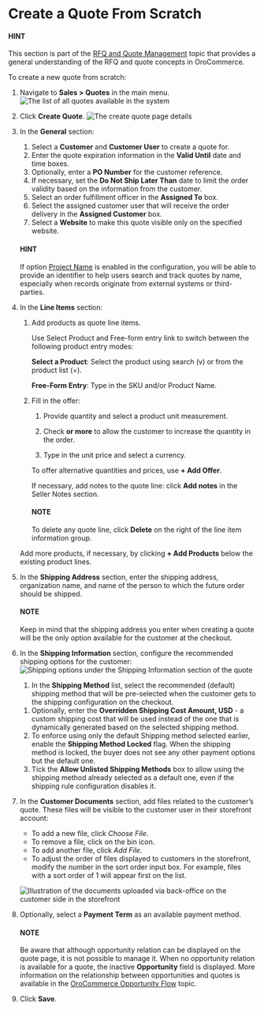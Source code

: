 <a id="quote-create-from-scratch"></a>

# Create a Quote From Scratch

#### HINT
This section is part of the [RFQ and Quote Management](../../../../concept-guides/customers-sales/rfq-quotes/index.md#concept-guide-rfq-quotes) topic that provides a general understanding of the RFQ and quote concepts in OroCommerce.

To create a new quote from scratch:

1. Navigate to **Sales > Quotes** in the main menu.
   ![The list of all quotes available in the system](user/img/sales/quotes/Quotes.png)
2. Click **Create Quote**.
   ![The create quote page details](user/img/sales/quotes/create_quote_general.png)

1. In the **General** section:
   1. Select a **Customer** and **Customer User** to create a quote for.
   2. Enter the quote expiration information in the **Valid Until** date and time boxes.
   3. Optionally, enter a **PO Number** for the customer reference.
   4. If necessary, set the **Do Not Ship Later Than** date to limit the order validity based on the information from the customer.
   5. Select an order fulfillment officer in the **Assigned To** box.
   6. Select the assigned customer user that will receive the order delivery in the **Assigned Customer** box.
   7. Select a **Website** to make this quote visible only on the specified website.

   #### HINT
   If option [Project Name](../../../system/configuration/commerce/sales/guest-quote.md#sys-conf-commerce-guest-enable-guest-quotes) is enabled in the configuration, you will be able to provide an identifier to help users search and track quotes by name, especially when records originate from external systems or third-parties.
2. In the **Line Items** section:
   1. Add products as quote line items.

      Use Select Product and Free-form entry link to switch between the following product entry modes:

      **Select a Product**: Select the product using search (v) or from the product list (=).
      <!-- image for Select Product mode -->

      **Free-Form Entry**: Type in the SKU and/or Product Name.
      <!-- image for Select Product mode -->
      <!-- image Sample offer. -->
   2. Fill in the offer:
      1. Provide quantity and select a product unit measurement.

      1. Check **or more** to allow the customer to increase the quantity in the order.
      2. Type in the unit price and select a currency.

      To offer alternative quantities and prices, use **+ Add Offer**.
      <!-- image Add Offer -->

      If necessary, add notes to the quote line: click **Add notes** in the Seller Notes section.
      <!-- image Notes -->

      #### NOTE
      To delete any quote line, click **Delete** on the right of the line item information group.

      <!-- image Delete? -->

   Add more products, if necessary, by clicking **+ Add Products** below the existing product lines.
   <!-- image Add Product -->
3. In the **Shipping Address** section, enter the shipping address, organization name, and name of the person to which the future order should be shipped.

   #### NOTE
   Keep in mind that the shipping address you enter when creating a quote will be the only option available for the customer at the checkout.
4. In the **Shipping Information** section, configure the recommended shipping options for the customer:
   ![Shipping options under the Shipping Information section of the quote](user/img/sales/quotes/CreateQioteShipping.png)
   1. In the **Shipping Method** list, select the recommended (default) shipping method that will be pre-selected when the customer gets to the shipping configuration on the checkout.

   <!-- .. note:: When none of the methods are selected, the customer can use any listed methods. -->
   <!-- .. note:: Once you change the existing settings, the previous configuration will be saved for your information in the previously Selected Shipping Method log above the list of the shipping methods. -->
   <!-- b) If necessary, select the preferred shipping method from the **Default Shipping Method** list. The customer can change the option to any other available shipping method. -->
   1. Optionally, enter the **Overridden Shipping Cost Amount, USD** - a custom shipping cost that will be used instead of the one that is dynamically generated based on the selected shipping method.
   2. To enforce using only the default Shipping method selected earlier, enable the **Shipping Method Locked** flag. When the shipping method is locked, the buyer does not see any other payment options but the default one.
   3. Tick the **Allow Unlisted Shipping Methods** box to allow using the shipping method already selected as a default one, even if the shipping rule configuration disables it.
5. In the **Customer Documents** section, add files related to the customer’s quote. These files will be visible to the customer user in their storefront account:
   * To add a new file, click *Choose File*.
   * To remove a file, click on the bin icon.
   * To add another file, click *Add File*.
   * To adjust the order of files displayed to customers in the storefront, modify the number in the sort order input box. For example, files with a sort order of 1 will appear first on the list.

   ![Illustration of the documents uploaded via back-office on the customer side in the storefront](user/img/sales/quotes/quotes-customer-documents.png)
6. Optionally, select a **Payment Term** as an available payment method.

   #### NOTE
   Be aware that although opportunity relation can be displayed on the quote page, it is not possible to manage it. When no opportunity relation is available for a quote, the inactive **Opportunity** field is displayed. More information on the relationship between opportunities and quotes is available in the [OroCommerce Opportunity Flow](../../opportunities/flows.md#mc-sales-opportunities-quote) topic.
7. Click **Save**.
